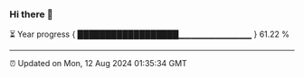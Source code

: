 ### Hi there 👋

⏳ Year progress { ██████████████████▁▁▁▁▁▁▁▁▁▁▁▁ } 61.22 %

---

⏰ Updated on Mon, 12 Aug 2024 01:35:34 GMT


